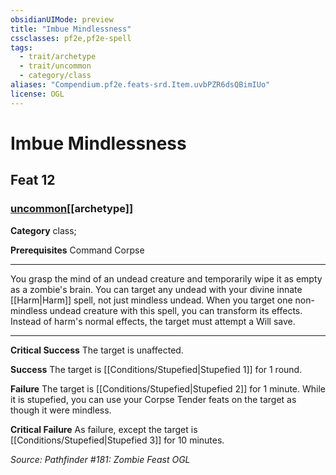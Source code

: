 ```yaml
---
obsidianUIMode: preview
title: "Imbue Mindlessness"
cssclasses: pf2e,pf2e-spell
tags:
  - trait/archetype
  - trait/uncommon
  - category/class
aliases: "Compendium.pf2e.feats-srd.Item.uvbPZR6dsQBimIUo"
license: OGL
---
```

# Imbue Mindlessness
## Feat 12
### [uncommon](uncommon "Uncommon Rarity Trait")[[archetype]]

**Category** class; 



**Prerequisites** Command Corpse
* * *
You grasp the mind of an undead creature and temporarily wipe it as empty as a zombie's brain. You can target any undead with your divine innate [[Harm|Harm]] spell, not just mindless undead. When you target one non-mindless undead creature with this spell, you can transform its effects. Instead of harm's normal effects, the target must attempt a Will save.

* * *

**Critical Success** The target is unaffected.

**Success** The target is [[Conditions/Stupefied|Stupefied 1]] for 1 round.

**Failure** The target is [[Conditions/Stupefied|Stupefied 2]] for 1 minute. While it is stupefied, you can use your Corpse Tender feats on the target as though it were mindless.

**Critical Failure** As failure, except the target is [[Conditions/Stupefied|Stupefied 3]] for 10 minutes.

*Source: Pathfinder #181: Zombie Feast*
*OGL*